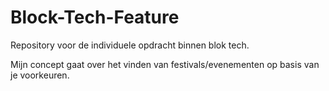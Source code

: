 # Block-Tech-Feature
Repository voor de individuele opdracht binnen blok tech.

Mijn concept gaat over het vinden van festivals/evenementen op basis van je voorkeuren.
